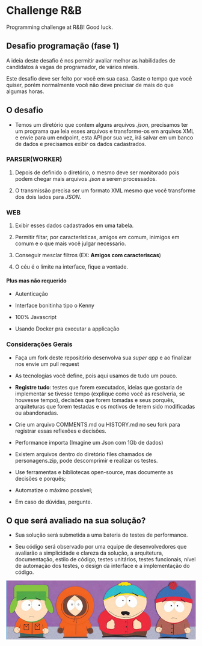 # Challenge R&B

Programming challenge at R&amp;B! Good luck.

## Desafio programação (fase 1)

A ideia deste desafio é nos permitir avaliar melhor as habilidades de candidatos à vagas de programador, de vários níveis.

Este desafio deve ser feito por você em sua casa. Gaste o tempo que você quiser, porém normalmente você não deve precisar de mais do que algumas horas.

## O desafio 

*  Temos um diretório que contem alguns arquivos _.json_, precisamos ter um programa que leia esses
    arquivos e transforme-os em arquivos XML e envie para um endpoint, esta API por sua vez, irá salvar
    em um banco de dados e precisamos exibir os dados cadastrados.
    
### PARSER(WORKER)
    
1. Depois de definido o diretório, o mesmo deve ser monitorado pois podem chegar mais arquivos
      _.json_ a serem processados.
    
2. O transmissão precisa ser um formato XML mesmo que você transforme dos dois lados para _JSON_.

### WEB

1. Exibir esses dados cadastrados em uma tabela.
    
2. Permitir filtar, por características, amigos em comum, inimigos em comum e o que mais você julgar necessario.
    
3. Conseguir mesclar filtros (EX: __Amigos com caracteriscas__) 

4.  O céu é o limite na interface, fique a vontade.

#### Plus mas não requerido
    
* Autenticação

* Interface bonitinha tipo o Kenny
    
* 100% Javascript
    
* Usando Docker pra executar a applicação

### Considerações Gerais

* Faça um fork deste repositório desenvolva sua _super app_ e ao finalizar nos envie um pull request
     
* As tecnologias você define, pois aqui usamos de tudo um pouco.

* __Registre tudo__: testes que forem executados, ideias que gostaria de implementar se tivesse
      tempo (explique como você as resolveria, se houvesse tempo), decisões que forem tomadas e
      seus porquês, arquiteturas que forem testadas e os motivos de terem sido modificadas ou
      abandonadas. 
    
* Crie um arquivo COMMENTS.md ou HISTORY.md no seu fork para registrar essas reflexões e decisões.
    
* Performance importa (Imagine um Json com 1Gb de dados) 
    
* Existem arquivos dentro do diretório files chamados de personagens.zip, pode descomprimir e realizar os testes.
    
* Use ferramentas e bibliotecas open-source, mas documente as decisões e porquês;
    
* Automatize o máximo possível;
    
* Em caso de dúvidas, pergunte.

## O que será avaliado na sua solução?
    
* Sua solução será submetida a uma bateria de testes de performance.

* Seu código será observado por uma equipe de desenvolvedores que avaliarão a simplicidade e clareza
    da solução, a arquitetura, documentação, estilo de código, testes unitários, testes funcionais,
    nível de automação dos testes, o design da interface e a implementação do código.


![South park](/files/south-park-header.jpg)
